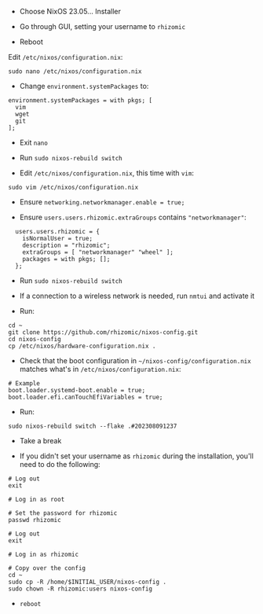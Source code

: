 * Choose NixOS 23.05... Installer

* Go through GUI, setting your username to `rhizomic`

* Reboot

Edit `/etc/nixos/configuration.nix`:

```
sudo nano /etc/nixos/configuration.nix
```

* Change `environment.systemPackages` to:

```
environment.systemPackages = with pkgs; [
  vim
  wget
  git
];
```

* Exit `nano`

* Run `sudo nixos-rebuild switch`

* Edit `/etc/nixos/configuration.nix`, this time with `vim`:

```
sudo vim /etc/nixos/configuration.nix
```

* Ensure `networking.networkmanager.enable = true;`

* Ensure `users.users.rhizomic.extraGroups` contains `"networkmanager"`:

```
  users.users.rhizomic = {
    isNormalUser = true;
    description = "rhizomic";
    extraGroups = [ "networkmanager" "wheel" ];
    packages = with pkgs; [];
  };
```

* Run `sudo nixos-rebuild switch`

* If a connection to a wireless network is needed, run `nmtui` and activate it

* Run:

```
cd ~
git clone https://github.com/rhizomic/nixos-config.git
cd nixos-config
cp /etc/nixos/hardware-configuration.nix .
```

* Check that the boot configuration in `~/nixos-config/configuration.nix`
  matches what's in `/etc/nixos/configuration.nix`:

```
# Example
boot.loader.systemd-boot.enable = true;
boot.loader.efi.canTouchEfiVariables = true;
```

* Run:

```
sudo nixos-rebuild switch --flake .#202308091237
```

* Take a break

* If you didn't set your username as `rhizomic` during the installation, you'll
need to do the following:

```
# Log out
exit

# Log in as root

# Set the password for rhizomic
passwd rhizomic

# Log out
exit

# Log in as rhizomic

# Copy over the config
cd ~
sudo cp -R /home/$INITIAL_USER/nixos-config .
sudo chown -R rhizomic:users nixos-config
```

* `reboot`
